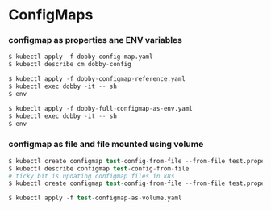 # ConfigMaps

### configmap as properties ane ENV variables

```s
$ kubectl apply -f dobby-config-map.yaml
$ kubectl describe cm dobby-config

$ kubectl apply -f dobby-configmap-reference.yaml
$ kubectl exec dobby -it -- sh
$ env

$ kubeclt apply -f dobby-full-configmap-as-env.yaml
$ kubectl exec dobby -it -- sh
$ env
```

### configmap as file and file mounted using volume

```s
$ kubectl create configmap test-config-from-file --from-file test.properties
$ kubectl describe configmap test-config-from-file
# ticky bit is updating configmap files in k8s
$ kubectl create configmap test-config-from-file --from-file test.properties -o yaml --dry-run=client | kubectl replace -f -

$ kubectl apply -f test-configmap-as-volume.yaml
```
